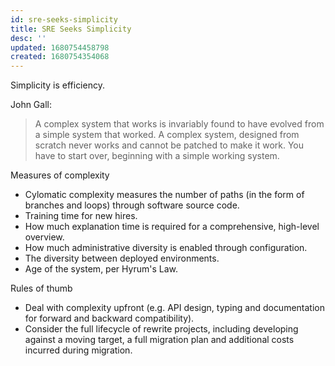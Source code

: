 ```yaml
---
id: sre-seeks-simplicity
title: SRE Seeks Simplicity
desc: ''
updated: 1680754458798
created: 1680754354068
---
```

Simplicity is efficiency.

John Gall:

> A complex system that works is invariably found to have evolved from a simple system that worked. A complex system, designed from scratch never works and cannot be patched to make it work. You have to start over, beginning with a simple working system.

Measures of complexity

- Cylomatic complexity measures the number of paths (in the form of branches and loops) through software source code.
- Training time for new hires.
- How much explanation time is required for a comprehensive, high-level overview.
- How much administrative diversity is enabled through configuration.
- The diversity between deployed environments.
- Age of the system, per Hyrum's Law.

Rules of thumb

- Deal with complexity upfront (e.g. API design, typing and documentation for forward and backward compatibility).
- Consider the full lifecycle of rewrite projects, including developing against a moving target, a full migration plan and additional costs incurred during migration.
